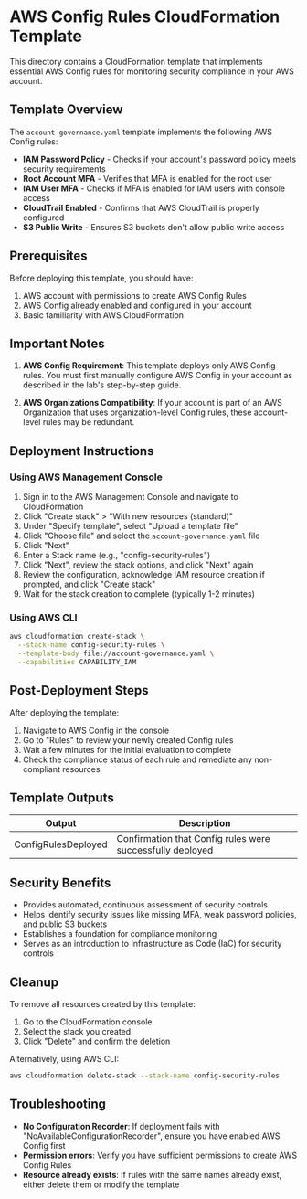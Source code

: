 # AWS Config Rules CloudFormation Template

This directory contains a CloudFormation template that implements essential AWS Config rules for monitoring security compliance in your AWS account.

## Template Overview

The `account-governance.yaml` template implements the following AWS Config rules:

- **IAM Password Policy** - Checks if your account's password policy meets security requirements
- **Root Account MFA** - Verifies that MFA is enabled for the root user 
- **IAM User MFA** - Checks if MFA is enabled for IAM users with console access
- **CloudTrail Enabled** - Confirms that AWS CloudTrail is properly configured
- **S3 Public Write** - Ensures S3 buckets don't allow public write access

## Prerequisites

Before deploying this template, you should have:

1. AWS account with permissions to create AWS Config Rules
2. AWS Config already enabled and configured in your account
3. Basic familiarity with AWS CloudFormation

## Important Notes 

1. **AWS Config Requirement**: This template deploys only AWS Config rules. You must first manually configure AWS Config in your account as described in the lab's step-by-step guide.

2. **AWS Organizations Compatibility**: If your account is part of an AWS Organization that uses organization-level Config rules, these account-level rules may be redundant.

## Deployment Instructions

### Using AWS Management Console

1. Sign in to the AWS Management Console and navigate to CloudFormation
2. Click "Create stack" > "With new resources (standard)"
3. Under "Specify template", select "Upload a template file"
4. Click "Choose file" and select the `account-governance.yaml` file
5. Click "Next"
6. Enter a Stack name (e.g., "config-security-rules")
7. Click "Next", review the stack options, and click "Next" again
8. Review the configuration, acknowledge IAM resource creation if prompted, and click "Create stack"
9. Wait for the stack creation to complete (typically 1-2 minutes)

### Using AWS CLI

```bash
aws cloudformation create-stack \
  --stack-name config-security-rules \
  --template-body file://account-governance.yaml \
  --capabilities CAPABILITY_IAM
```

## Post-Deployment Steps

After deploying the template:

1. Navigate to AWS Config in the console
2. Go to "Rules" to review your newly created Config rules
3. Wait a few minutes for the initial evaluation to complete
4. Check the compliance status of each rule and remediate any non-compliant resources

## Template Outputs

| Output | Description |
|--------|-------------|
| ConfigRulesDeployed | Confirmation that Config rules were successfully deployed |

## Security Benefits

- Provides automated, continuous assessment of security controls
- Helps identify security issues like missing MFA, weak password policies, and public S3 buckets
- Establishes a foundation for compliance monitoring
- Serves as an introduction to Infrastructure as Code (IaC) for security controls

## Cleanup

To remove all resources created by this template:

1. Go to the CloudFormation console
2. Select the stack you created
3. Click "Delete" and confirm the deletion

Alternatively, using AWS CLI:

```bash
aws cloudformation delete-stack --stack-name config-security-rules
```

## Troubleshooting

- **No Configuration Recorder**: If deployment fails with "NoAvailableConfigurationRecorder", ensure you have enabled AWS Config first
- **Permission errors**: Verify you have sufficient permissions to create AWS Config Rules 
- **Resource already exists**: If rules with the same names already exist, either delete them or modify the template